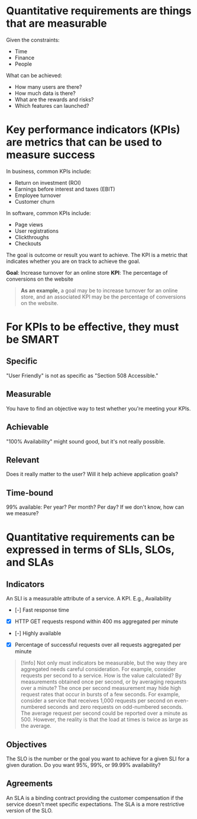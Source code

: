 # Quantitative requirements are things that are measurable

Given the constraints:
- Time
- Finance
- People

What can be achieved:
- How many users are there?
- How much data is there?
- What are the rewards and risks?
- Which features can launched?

# Key performance indicators (KPIs) are metrics that can be used to measure success

In business, common KPIs include:
- Return on investment (ROI)
- Earnings before interest and taxes (EBIT)
- Employee turnover
- Customer churn

In software, common KPIs include:
- Page views
- User registrations
- Clickthroughs
- Checkouts

The goal is outcome or result you want to achieve. 
The KPI is a metric that indicates whether you are on track to achieve the goal.

**Goal**: Increase turnover for an online store
**KPI**: The percentage of conversions on the website

>**As an example,** a goal may be to increase turnover for an online store, and an associated KPI may be the percentage of conversions on the website.

# For KPIs to be effective, they must be SMART

## Specific
"User Friendly" is not as specific as "Section 508 Accessible."

## Measurable
You have to find an objective way to test whether you're meeting your KPls.

## Achievable
"100% Availability" might sound good, but it's not really possible.

## Relevant
Does it really matter to the user? Will it help achieve application goals?

## Time-bound
99% available: Per year? Per month? Per day? If we don't know, how can we measure?

# Quantitative requirements can be expressed in terms of SLIs, SLOs, and SLAs

## Indicators
An SLI is a measurable attribute of a service. A KPI.
E.g., Availability

- [-] Fast response time
- [x] HTTP GET requests respond within 400 ms aggregated per minute
- [-] Highly available
- [x] Percentage of successful requests over all requests aggregated per minute

>[!info] Not only must indicators be measurable, but the way they are aggregated needs careful consideration. 
>For example, consider requests per second to a service. How is the value calculated? 
>By measurements obtained once per second, or by averaging requests over a minute?
>The once per second measurement may hide high request rates that occur in bursts of a few seconds. 
>For example, consider a service that receives 1,000 requests per second on even-numbered seconds and zero requests on odd-numbered seconds. 
>The average request per second could be reported over a minute as 500. However, the reality is that the load at times is twice as large as the average.

## Objectives
The SLO is the number or the goal you want to achieve for a given SLI for a given duration.
Do you want 95%, 99%, or 99.99% availability?

## Agreements
An SLA is a binding contract providing the customer compensation if the service doesn't meet specific expectations.
The SLA is a more restrictive version of the SLO.



